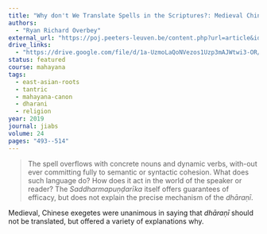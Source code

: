```yaml
---
title: "Why don't We Translate Spells in the Scriptures?: Medieval Chinese Exegesis on the Meaning and Function of *Dhāraṇī* Language"
authors:
  - "Ryan Richard Overbey"
external_url: "https://poj.peeters-leuven.be/content.php?url=article&id=3287486&journal_code=JIABS&download=yes"
drive_links:
  - "https://drive.google.com/file/d/1a-UzmoLaQoNVezos1Uzp3mAJWtwi3-OR/view?usp=drivesdk"
status: featured
course: mahayana
tags:
  - east-asian-roots
  - tantric
  - mahayana-canon
  - dharani
  - religion
year: 2019
journal: jiabs
volume: 24
pages: "493--514"
---
```


> The spell overflows with concrete nouns and dynamic verbs, with-out ever committing fully to semantic or syntactic cohesion. What does such language do? How does it act in the world of the speaker or reader? 
The *Saddharmapuṇḍarīka* itself offers guarantees of efficacy, but does not explain the precise mechanism of the *dhāraṇī*.

Medieval, Chinese exegetes were unanimous in saying that *dhāraṇī* should not be translated, but offered a variety of explanations why.

